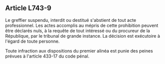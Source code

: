 Article L743-9
----
Le greffier suspendu, interdit ou destitué s'abstient de tout acte
professionnel. Les actes accomplis au mépris de cette prohibition peuvent être
déclarés nuls, à la requête de tout intéressé ou du procureur de la République,
par le tribunal de grande instance. La décision est exécutoire à l'égard de
toute personne.

Toute infraction aux dispositions du premier alinéa est punie des peines prévues
à l'article 433-17 du code pénal.
